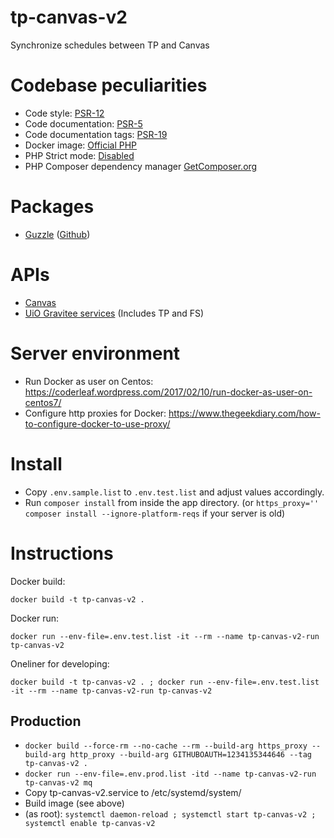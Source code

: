# tp-canvas-v2

Synchronize schedules between TP and Canvas

# Codebase peculiarities

* Code style: [PSR-12](https://www.php-fig.org/psr/psr-12/)
* Code documentation: [PSR-5](https://github.com/php-fig/fig-standards/blob/master/proposed/phpdoc.md)
* Code documentation tags: [PSR-19](https://github.com/php-fig/fig-standards/blob/master/proposed/phpdoc-tags.md)
* Docker image: [Official PHP](https://hub.docker.com/_/php/)
* PHP Strict mode: [Disabled](https://www.php.net/manual/en/functions.arguments.php#functions.arguments.type-declaration.strict)
* PHP Composer dependency manager [GetComposer.org](https://getcomposer.org)

# Packages

* [Guzzle](http://docs.guzzlephp.org/en/stable/index.html) ([Github](https://github.com/guzzle/guzzle))

# APIs

* [Canvas](https://canvas.instructure.com/doc/api/index.html)
* [UiO Gravitee services](https://api.uio.no/#!/apis) (Includes TP and FS)

# Server environment

* Run Docker as user on Centos: https://coderleaf.wordpress.com/2017/02/10/run-docker-as-user-on-centos7/
* Configure http proxies for Docker: https://www.thegeekdiary.com/how-to-configure-docker-to-use-proxy/


# Install

* Copy `.env.sample.list` to `.env.test.list` and adjust values accordingly.
* Run `composer install` from inside the app directory.
(or `https_proxy='' composer install --ignore-platform-reqs` if your server is old)

# Instructions

Docker build:
```
docker build -t tp-canvas-v2 .
```

Docker run:
```
docker run --env-file=.env.test.list -it --rm --name tp-canvas-v2-run tp-canvas-v2
```

Oneliner for developing:
```
docker build -t tp-canvas-v2 . ; docker run --env-file=.env.test.list -it --rm --name tp-canvas-v2-run tp-canvas-v2
```

## Production

* `docker build --force-rm --no-cache --rm --build-arg https_proxy --build-arg http_proxy --build-arg GITHUBOAUTH=1234135344646 --tag tp-canvas-v2 .`
* `docker run --env-file=.env.prod.list -itd --name tp-canvas-v2-run tp-canvas-v2 mq`
* Copy tp-canvas-v2.service to /etc/systemd/system/
* Build image (see above)
* (as root): `systemctl daemon-reload ; systemctl start tp-canvas-v2 ; systemctl enable tp-canvas-v2`
